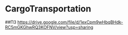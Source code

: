 # CargoTransportation

##ПЗ
https://drive.google.com/file/d/1exCpm9wHbqBHdk-RC5mGKGhwRQ3KOFNV/view?usp=sharing
